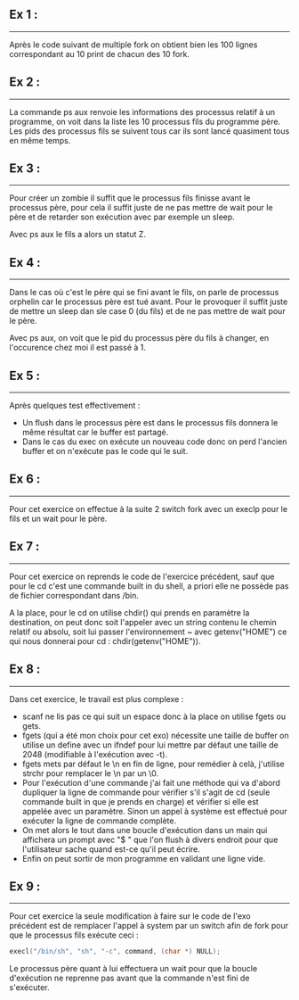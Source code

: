 
## Ex 1 :
---

Après le code suivant de multiple fork on obtient bien les 100 lignes correspondant au 10 print de chacun des 10 fork.

## Ex 2 :
---

La commande ps aux renvoie les informations des processus relatif à un programme, on voit dans la liste les 10 processus fils du programme père. Les pids des processus fils se suivent tous car ils sont lancé quasiment tous en même temps.

## Ex 3 :
---

Pour créer un zombie il suffit que le processus fils finisse avant le processus père, pour cela il suffit juste de ne pas mettre de wait pour le père et de retarder son exécution avec par exemple un sleep.

Avec ps aux le fils a alors un statut Z.

## Ex 4 :
---

Dans le cas où c'est le père qui se fini avant le fils, on parle de processus orphelin car le processus père est tué avant. Pour le provoquer il suffit juste de mettre un sleep dan sle case 0 (du fils) et de ne pas mettre de wait pour le père.

Avec ps aux, on voit que le pid du processus père du fils à changer, en l'occurence chez moi il est passé à 1.

## Ex 5 :
---

Après quelques test effectivement :
- Un flush dans le processus père est dans le processus fils donnera le même résultat car le buffer est partagé.
- Dans le cas du exec on exécute un nouveau code donc on perd l'ancien buffer et on n'exécute pas le code qui le suit.

## Ex 6 :
---

Pour cet exercice on effectue à la suite 2 switch fork avec un execlp pour le fils et un wait pour le père.

## Ex 7 :
---

Pour cet exercice on reprends le code de l'exercice précédent, sauf que pour le cd c'est une commande built in du shell, a priori elle ne possède pas de fichier correspondant dans /bin.

A la place, pour le cd on utilise chdir() qui prends en paramètre la destination, on peut donc soit l'appeler avec un string contenu le chemin relatif ou absolu, soit lui passer l'environnement ~ avec getenv("HOME") ce qui nous donnerai pour cd : chdir(getenv("HOME")).

## Ex 8 :
---

Dans cet exercice, le travail est plus complexe :
- scanf ne lis pas ce qui suit un espace donc à la place on utilise fgets ou gets.
- fgets (qui a été mon choix pour cet exo) nécessite une taille de buffer on utilise un define avec un ifndef pour lui mettre par défaut une taille de 2048 (modifiable à l'exécution avec -t).
- fgets mets par défaut le \\n en fin de ligne, pour remédier à celà, j'utilise strchr pour remplacer le \\n par un \\0.
- Pour l'exécution d'une commande j'ai fait une méthode qui va d'abord dupliquer la ligne de commande pour vérifier s'il s'agit de cd (seule commande built in que je prends en charge) et vérifier si elle est appelée avec un paramètre. Sinon un appel à système est effectué pour exécuter la ligne de commande complète.
- On met alors le tout dans une boucle d'exécution dans un main qui affichera un prompt avec "$ " que l'on flush à divers endroit pour que l'utilisateur sache quand est-ce qu'il peut écrire.
- Enfin on peut sortir de mon programme en validant une ligne vide.

## Ex 9 : 
---

Pour cet exercice la seule modification à faire sur le code de l'exo précédent est de remplacer l'appel à system par un switch afin de fork pour que le processus fils exécute ceci :
```c
execl("/bin/sh", "sh", "-c", command, (char *) NULL);
```
Le processus père quant à lui effectuera un wait pour que la boucle d'exécution ne reprenne pas avant que la commande n'est fini de s'exécuter.